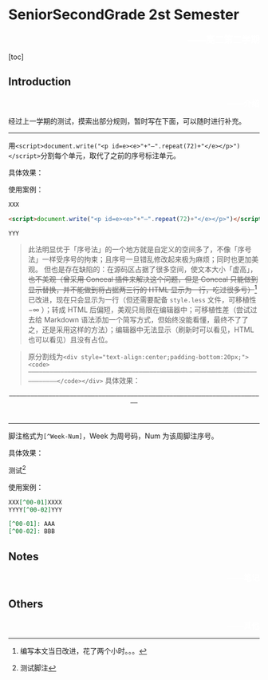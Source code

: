 # SeniorSecondGrade 2st Semester
<div style="text-align:right;color:white;font-size:18px"><b>——高二第二学期</b></div>

[toc]

## Introduction
<div style="text-align:right;color:white;font-size:16px"><b>——介绍</b></div>

经过上一学期的测试，摸索出部分规则，暂时写在下面，可以随时进行补充。

---

用`<script>document.write("<p id=e><e>"+"—".repeat(72)+"</e></p>")</script>`分割每个单元，取代了之前的序号标注单元。

具体效果：

<script>document.write("<p id=e><e>"+"—".repeat(72)+"</e></p>")</script>

使用案例：

```md
XXX

<script>document.write("<p id=e><e>"+"—".repeat(72)+"</e></p>")</script>

YYY
```

> 此法明显优于「序号法」的一个地方就是自定义的空间多了，不像「序号法」一样受序号的拘束；且序号一旦错乱修改起来极为麻烦；同时也更加美观。
> 但也是存在缺陷的：在源码区占据了很多空间，使文本大小「虚高」，~~也不美观（曾采用 Conceal 插件来解决这个问题，但是 Conceal 只能做到显示替换，并不能做到将占据两三行的 HTML 显示为一行，吃过很多亏）~~[^00-1]已改进，现在只会显示为一行（但还需要配备 `style.less` 文件，可移植性 $-\infty$ ）；转成 HTML 后偏短，美观只局限在编辑器中；可移植性差（尝试过去给 Markdown 语法添加一个简写方式，但始终没能看懂，最终不了了之，还是采用这样的方法）；编辑器中无法显示（刷新时可以看见，HTML 也可以看见）且没有占位。

> 原分割线为`<div style="text-align:center;padding-bottom:20px;"><code>————————————————————————————————————————————————————————————————————————</code></div>`
> 具体效果：

<div style="text-align:center;padding-bottom:20px;"><code>————————————————————————————————————————————————————————————————————————</code></div>

---

脚注格式为`[^Week-Num]`，Week 为周号码，Num 为该周脚注序号。

具体效果：

测试[^00-0]

使用案例：

```md
XXX[^00-01]XXXX
YYYY[^00-02]YYY

[^00-01]: AAA
[^00-02]: BBB
```

## Notes
<div style="text-align:right;color:white;font-size:16px"><b>——笔记</b></div>

## Others
<div style="text-align:right;color:white;font-size:16px"><b>——其他</b></div>

[^00-0]: 测试脚注
[^00-1]: 编写本文当日改进，花了两个小时。。。